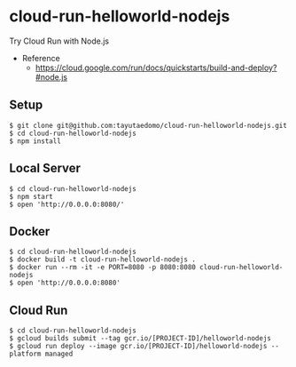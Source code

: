 # cloud-run-helloworld-nodejs
Try Cloud Run with Node.js

- Reference
  - https://cloud.google.com/run/docs/quickstarts/build-and-deploy?#node.js

## Setup
```
$ git clone git@github.com:tayutaedomo/cloud-run-helloworld-nodejs.git
$ cd cloud-run-helloworld-nodejs
$ npm install
```


## Local Server
```
$ cd cloud-run-helloworld-nodejs
$ npm start
$ open 'http://0.0.0.0:8080/'
```


## Docker
```
$ cd cloud-run-helloworld-nodejs
$ docker build -t cloud-run-helloworld-nodejs .
$ docker run --rm -it -e PORT=8080 -p 8080:8080 cloud-run-helloworld-nodejs
$ open 'http://0.0.0.0:8080'
```


## Cloud Run
```
$ cd cloud-run-helloworld-nodejs
$ gcloud builds submit --tag gcr.io/[PROJECT-ID]/helloworld-nodejs
$ gcloud run deploy --image gcr.io/[PROJECT-ID]/helloworld-nodejs --platform managed
```

